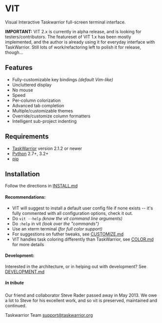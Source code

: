 # VIT

Visual Interactive Taskwarrior full-screen terminal interface.

**IMPORTANT:** VIT 2.x is currently in alpha release, and is looking for testers/contributors. The featureset of VIT 1.x has been mostly implemented, and the author is already using it for everyday interface with TaskWarrior. Still lots of work/refactoring left to polish it for release, though...

## Features

 * Fully-customizable key bindings *(default Vim-like)*
 * Uncluttered display
 * No mouse
 * Speed
 * Per-column colorization
 * Advanced tab completion
 * Multiple/customizable themes
 * Override/customize column formatters
 * Intelligent sub-project indenting

## Requirements

 * [TaskWarrior](https://taskwarrior.org) version 2.1.2 or newer
 * [Python](https://www.python.org) 2.7+, 3.2+
 * [pip](https://pypi.org/project/pip)

## Installation

Follow the directions in [INSTALL.md](INSTALL.md)

#### Recommendations:

 * VIT will suggest to install a default user config file if none exists -- it's fully commented with all configuration options, check it out.
 * Do ```vit --help``` *(know the vit command line arguments)*
 * Do ```:help``` in vit *(look over the "commands")*
 * Use an xterm terminal *(for full color support)*
 * For suggestions on futher tweaks, see [CUSTOMIZE.md](CUSTOMIZE.md)
 * VIT handles task coloring differently than TaskWarrior, see [COLOR.md](COLOR.md) for more details

#### Development:

Interested in the architecture, or in helping out with development? See [DEVELOPMENT.md](DEVELOPMENT.md)

##### In tribute

 Our friend and collaborator Steve Rader passed away in May 2013.  We owe a lot to Steve for his excellent work, and so vit is preserved, maintained and continued.

 Taskwarrior Team
 support@taskwarrior.org
